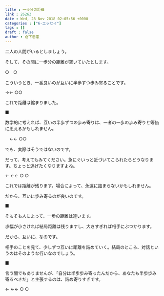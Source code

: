 ```yaml
---
title : 一歩分の距離
link : 26263
date : Wed, 28 Nov 2018 02:05:56 +0000
categories : ["6-エッセイ"]
tags : []
draft : false
author : 倉下忠憲
---
```


二人の人間がいるとしましょう。

そして、その間に一歩分の距離が空いていたとします。

○　○

こういうとき、一番良いのが互いに半歩ずつ歩み寄ることです。

→←
○○

これで距離は縮まりました。

■

数学的に考えれば、互いの半歩ずつの歩み寄りは、一者の一歩の歩み寄りと等価に思えるかもしれません。

　←←
○○

でも、実際はそうではないのです。

だって、考えてもみてください。急にぐいっと近づいてこられたらどうなります。ちょっと逃げたくなりますよね。

← ←←
○ ○

これでは距離が残ります。場合によって、永遠に詰まらないかもしれません。

だから、互いに歩み寄るのが良いのです。

■

そもそも人によって、一歩の距離は違います。

歩幅が小さければ結局距離は残りますし、大きすぎれば相手にぶつかります。

だから、互いに、なのです。

相手のことを見て、少しずつ互いに距離を詰めていく。結局のところ、対話というのはそのような行いなのでしょう。

■

言う間でもありませんが、「自分は半歩歩み寄ったんだから、あなたも半歩歩み寄るべきだ」と主張するのは、詰め寄りすぎです。

← ←←
○ ○



